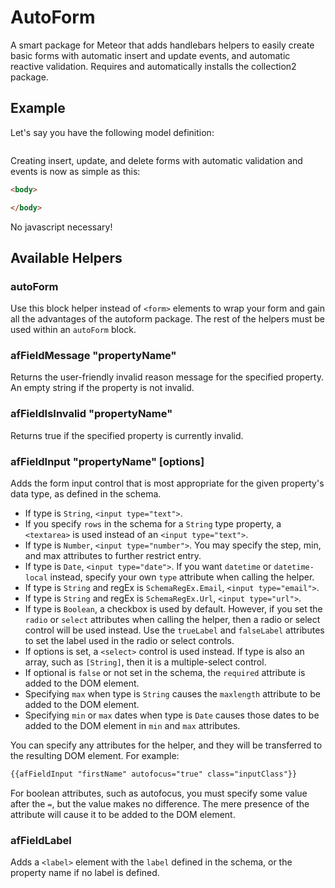 AutoForm
=========================

A smart package for Meteor that adds handlebars helpers to easily create basic
forms with automatic insert and update events, and automatic reactive validation. 
Requires and automatically installs the collection2 package.

## Example

Let's say you have the following model definition:

```js

```

Creating insert, update, and delete forms with automatic validation and events
is now as simple as this:

```html
<body>

</body>
```

No javascript necessary!

## Available Helpers

### autoForm

Use this block helper instead of `<form>` elements to wrap your form and gain all the advantages of the autoform package. The rest of the
helpers must be used within an `autoForm` block.

### afFieldMessage "propertyName"

Returns the user-friendly invalid reason message for the specified property. An empty string if the property is not invalid.

### afFieldIsInvalid "propertyName"

Returns true if the specified property is currently invalid.

### afFieldInput "propertyName" [options]

Adds the form input control that is most appropriate for the given property's
data type, as defined in the schema.

* If type is `String`, `<input type="text">`.
* If you specify `rows` in the schema for a `String` type property, a `<textarea>` is used instead of an `<input type="text">`.
* If type is `Number`, `<input type="number">`. You may specify the step, min, and max attributes to further restrict entry.
* If type is `Date`, `<input type="date">`. If you want `datetime` or `datetime-local` instead, specify your own `type`
attribute when calling the helper.
* If type is `String` and regEx is `SchemaRegEx.Email`, `<input type="email">`.
* If type is `String` and regEx is `SchemaRegEx.Url`, `<input type="url">`.
* If type is `Boolean`, a checkbox is used by default. However, if you set the
`radio` or `select` attributes when calling the helper, then a radio or select
control will be used instead. Use the `trueLabel` and `falseLabel` attributes
to set the label used in the radio or select controls.
* If options is set, a `<select>` control is used instead. If type is also an array, such as `[String]`, then
it is a multiple-select control.
* If optional is `false` or not set in the schema, the `required` attribute is added to the DOM element.
* Specifying `max` when type is `String` causes the `maxlength` attribute to be added to the DOM element.
* Specifying `min` or `max` dates when type is `Date` causes those dates to be added to the DOM element in
`min` and `max` attributes.

You can specify any attributes for the helper, and they will be transferred to the resulting DOM element. For example:

```html
{{afFieldInput "firstName" autofocus="true" class="inputClass"}}
```

For boolean attributes, such as autofocus, you must specify some value after the
`=`, but the value makes no difference. The mere presence of the attribute will
cause it to be added to the DOM element.

### afFieldLabel

Adds a `<label>` element with the `label` defined in the schema, or the property
name if no label is defined.